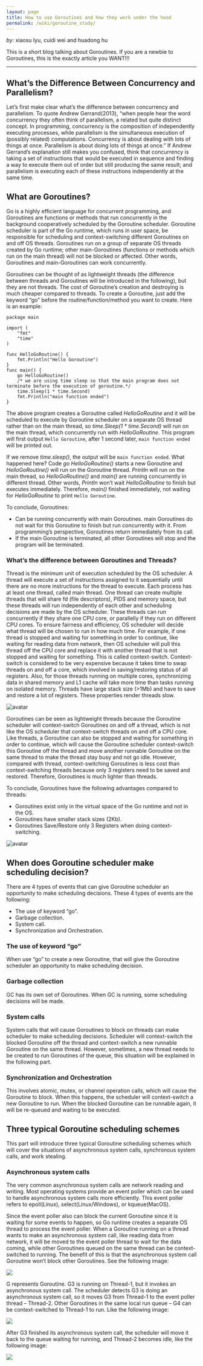 ```yaml
---
layout: page
title: How to use Goroutines and how they work under the hood 
permalink: /wiki/goroutine_study/
---
```


*by:* xiaosu lyu, cuidi wei and huadong hu


This is a short blog talking about Goroutines. If you are a newbie to Goroutines, this is the exactly article you WANT!!!

---

## What’s the Difference Between Concurrency and Parallelism? ###

Let’s first make clear what’s the difference between concurrency and parallelism. To quote Andrew Gerrand(2013), “when people hear the word concurrency they often think of parallelism, a related but quite distinct concept. In programming, concurrency is the composition of independently executing processes, while parallelism is the simultaneous execution of (possibly related) computations. Concurrency is about dealing with lots of things at once. Parallelism is about doing lots of things at once.” If Andrew Gerrand’s explanation still makes you confused, think that concurrency is taking a set of instructions that would be executed in sequence and finding a way to execute them out of order but still producing the same result; and parallelism is executing each of these instructions independently at the same time. 

## What are Goroutines? ###

Go is a highly efficient language for concurrent programming, and Goroutines are functions or methods that run concurrently in the background cooperatively scheduled by the Goroutine scheduler. Goroutine scheduler is part of the Go runtime, which runs in user space, be responsible for scheduling and context-switching different Goroutines on and off OS threads. Goroutines run on a group of separate OS threads created by Go runtime; other main-Goroutines (functions or methods which run on the main thread) will not be blocked or affected. Other words, Goroutines and main-Goroutines can work concurrently.     

Goroutines can be thought of as lightweight threads (the difference between threads and Goroutines will be introduced in the following), but they are not threads. The cost of Goroutine’s creation and destroying is much cheaper compared to threads. To create a Goroutine, just add the keyword “go” before the routine/function/method you want to create. Here is an example:

```
package main
 
import (  
    "fmt"
    "time"
)

func HelloGoRoutine() {  
    fmt.Println("Hello Goroutine")
}
func main() {  
    go HelloGoRoutine()
    /* we are using time sleep so that the main program does not terminate before the execution of goroutine.*/
    time.Sleep(1 * time.Second)
    fmt.Println("main function ended")
}
```
The above program creates a Goroutine called *HelloGoRoutine* and it will be scheduled to execute by Goroutine scheduler on a separate OS thread rather than on the main thread, so *time.Sleep(1 * time.Second)* will run on the main thread, which concurrently run with *HelloGoRoutine*. This program will first output ```Hello Goroutine```, after 1 second later, ```main function ended``` will be printed out.

If we remove *time.sleep()*, the output will be ```main function ended```. What happened here? Code *go HelloGoRoutine()* starts a new Goroutine and *HelloGoRoutine()* will run on the Goroutine thread. *Println* will run on the main thread, so *HelloGoRoutine()* and *main()* are running concurrently in different thread. Other words, *Println* won’t wait *HelloGoRoutine* to finish but executes immediately. Therefore, *main()* finished immediately, not waiting for *HelloGoRoutine* to print ```Hello Goroutine```. 

To conclude, Goroutines:    
- Can be running concurrently with main Goroutines. main Goroutines do not wait for this Goroutine to finish but run concurrently with it. From programming’s perspective, Goroutines return immediately from its call.
- If the main Goroutine is terminated, all other Goroutines will stop and the program will be terminated.

### What’s the difference between Goroutines and Threads? ###

Thread is the minimum unit of execution scheduled by the OS scheduler. A thread will execute a set of instructions assigned to it sequentially until there are no more instructions for the thread to execute. Each process has at least one thread, called main thread. One thread can create multiple threads that will share fd (file descriptors), PIDS and memory space, but these threads will run independently of each other and scheduling decisions are made by the OS scheduler. These threads can run concurrently if they share one CPU core, or parallelly if they run on different CPU cores. To ensure fairness and efficiency, OS scheduler will decide what thread will be chosen to run in how much time. For example, if one thread is stopped and waiting for something in order to continue, like waiting for reading data from network, then OS scheduler will pull this thread off the CPU core and replace it with another thread that is not stopped and waiting for something. This is called context-switch. Context-switch is considered to be very expensive because it takes time to swap threads on and off a core, which involved in saving/restoring status of all registers. Also, for those threads running on multiple cores, synchronizing data in shared memory and L1 cache will take more time than tasks running on isolated memory. Threads have large stack size (>1Mb) and have to save and restore a lot of registers. These properties render threads slow.

![avatar](1.png)

Goroutines can be seen as lightweight threads because the Goroutine scheduler will context-switch Goroutines on and off a thread, which is not like the OS scheduler that context-switch threads on and off a CPU core. Like threads, a Goroutine can also be stopped and waiting for something in order to continue, which will cause the Goroutine scheduler context-switch this Goroutine off the thread and move another runnable Goroutine on the same thread to make the thread stay busy and not go idle. However, compared with thread, context-switching Goroutines is less cost than context-switching threads because only 3 registers need to be saved and restored. Therefore, Goroutines is much lighter than threads.  

To conclude, Goroutines have the following advantages compared to threads:
- Goroutines exist only in the virtual space of the Go runtime and not in the OS.
- Goroutines have smaller stack sizes (2Kb). 
- Goroutines Save/Restore only 3 Registers when doing context-switching.

![avatar](2.png)

## When does Goroutine scheduler make scheduling decision?
There are 4 types of events that can give Goroutine scheduler an opportunity to make scheduling decisions. These 4 types of events are the following:

 * The use of keyword “go”. 
 * Garbage collection. 
 * System call. 
 * Synchronization and Orchestration. 

 ### The use of keyword “go”
 When use “go” to create a new Goroutine, that will give the Goroutine scheduler an opportunity to make scheduling decision.
 
 ### Garbage collection
 GC has its own set of Goroutines. When GC is running, some scheduling decisions will be made.
 
 ### System calls
 System calls that will cause Goroutines to block on threads can make scheduler to make scheduling decisions. Scheduler will context-switch the blocked Goroutine off the thread and context-switch a new runnable Goroutine on the same thread. However, sometimes, a new thread needs to be created to run Goroutines of the queue, this situation will be explained in the following part.

 
 ### Synchronization and Orchestration
 This involves atomic, mutex, or channel operation calls, which will cause the Goroutine to block. When this happens, the scheduler will context-switch a new Goroutine to run. When the blocked Goroutine can be runnable again, it will be re-queued and waiting to be executed.
 
 ## Three typical Goroutine scheduling schemes
 This part will introduce three typical Goroutine scheduling schemes which will cover the situations of asynchronous system calls, synchronous system calls, and work stealing.
 
 ### Asynchronous system calls
 The very common asynchronous system calls are network reading and writing. Most operating systems provide an event poller which can be used to handle asynchronous system calls more efficiently. This event poller refers to epoll(Linux), select(Linux/Windows), or kqueue(MacOS).
 
 Since the event poller also can block the current Goroutine since it is waiting for some events to happen, so Go runtime creates a separate OS thread to process the event poller. When a Goroutine running on a thread wants to make an asynchronous system call, like reading data from network, it will be moved to the event poller thread to wait for the data coming, while other Goroutines queued on the same thread can be context-switched to running. The benefit of this is that the asynchronous system call Goroutine won’t block other Goroutines. See the following image:
 
 ![](3.png)
 
 G represents Goroutine. G3 is running on Thread-1, but it invokes an asynchronous system call. The scheduler detects G3 is doing an asynchronous system call, so it moves G3 from Thread-1 to the event poller thread – Thread-2. Other Goroutines in the same local run queue – G4 can be context-switched to Thread-1 to run. Like the following image:
 
 ![](4.png)
 
 After G3 finished its asynchronous system call, the scheduler will move it back to the queue waiting for running, and Thread-2 becomes idle, like the following image:
 
 ![](5.png)



 


